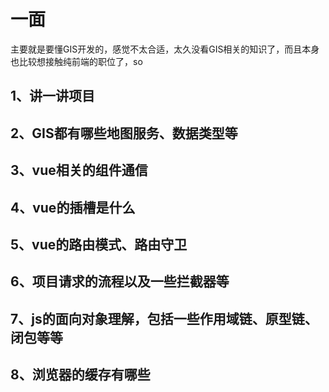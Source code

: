 # 一面

主要就是要懂GIS开发的，感觉不太合适，太久没看GIS相关的知识了，而且本身也比较想接触纯前端的职位了，so
## 1、讲一讲项目
## 2、GIS都有哪些地图服务、数据类型等
## 3、vue相关的组件通信
## 4、vue的插槽是什么
## 5、vue的路由模式、路由守卫
## 6、项目请求的流程以及一些拦截器等
## 7、js的面向对象理解，包括一些作用域链、原型链、闭包等等
## 8、浏览器的缓存有哪些